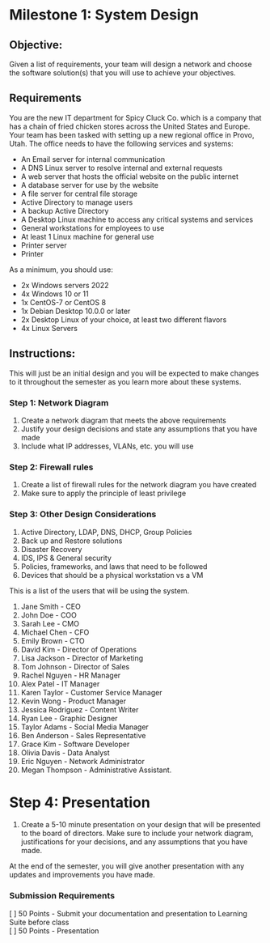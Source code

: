 # Milestone 1: System Design

## Objective:

Given a list of requirements, your team will design a network and choose the software solution(s) that you will use to achieve your objectives.

## Requirements

You are the new IT department for Spicy Cluck Co. which is a company that has a chain of fried chicken stores across the United States and Europe. Your team has been tasked with setting up a new regional office in Provo, Utah. The office needs to have the following services and systems:

- An Email server for internal communication
- A DNS Linux server to resolve internal and external requests
- A web server that hosts the official website on the public internet
- A database server for use by the website
- A file server for central file storage
- Active Directory to manage users
- A backup Active Directory
- A Desktop Linux machine to access any critical systems and services
- General workstations for employees to use
- At least 1 Linux machine for general use
- Printer server
- Printer

As a minimum, you should use:

- 2x Windows servers 2022
- 4x Windows 10 or 11
- 1x CentOS-7 or CentOS 8
- 1x Debian Desktop 10.0.0 or later
- 2x Desktop Linux of your choice, at least two different flavors
- 4x Linux Servers

<div style="page-break-after: always"></div>

## Instructions:

This will just be an initial design and you will be expected to make changes to it throughout the semester as you learn more about these systems.

### Step 1: Network Diagram 

1. Create a network diagram that meets the above requirements
1. Justify your design decisions and state any assumptions that you have made
1. Include what IP addresses, VLANs, etc. you will use

### Step 2: Firewall rules

1. Create a list of firewall rules for the network diagram you have created
1. Make sure to apply the principle of least privilege 

### Step 3: Other Design Considerations 

1. Active Directory, LDAP, DNS, DHCP, Group Policies
1. Back up and Restore solutions
1. Disaster Recovery
1. IDS, IPS & General security
1. Policies, frameworks, and laws that need to be followed
1. Devices that should be a physical workstation vs a VM

This is a list of the users that will be using the system.

1. Jane Smith - CEO
2. John Doe - COO
3. Sarah Lee - CMO
4. Michael Chen - CFO
5. Emily Brown - CTO
6. David Kim - Director of Operations
7. Lisa Jackson - Director of Marketing
8. Tom Johnson - Director of Sales
9. Rachel Nguyen - HR Manager
10. Alex Patel - IT Manager
11. Karen Taylor - Customer Service Manager
12. Kevin Wong - Product Manager
13. Jessica Rodriguez - Content Writer
14. Ryan Lee - Graphic Designer
15. Taylor Adams - Social Media Manager
16. Ben Anderson - Sales Representative
17. Grace Kim - Software Developer
18. Olivia Davis - Data Analyst
19. Eric Nguyen - Network Administrator
20. Megan Thompson - Administrative Assistant.

# Step 4: Presentation

1. Create a 5-10 minute presentation on your design that will be presented to the board of directors. Make sure to include your network diagram, justifications for your decisions, and any assumptions that you have made.

At the end of the semester, you will give another presentation with any updates and improvements you have made.

### Submission Requirements

[ ] 50 Points - Submit your documentation and presentation to Learning Suite before class  
[ ] 50 Points - Presentation